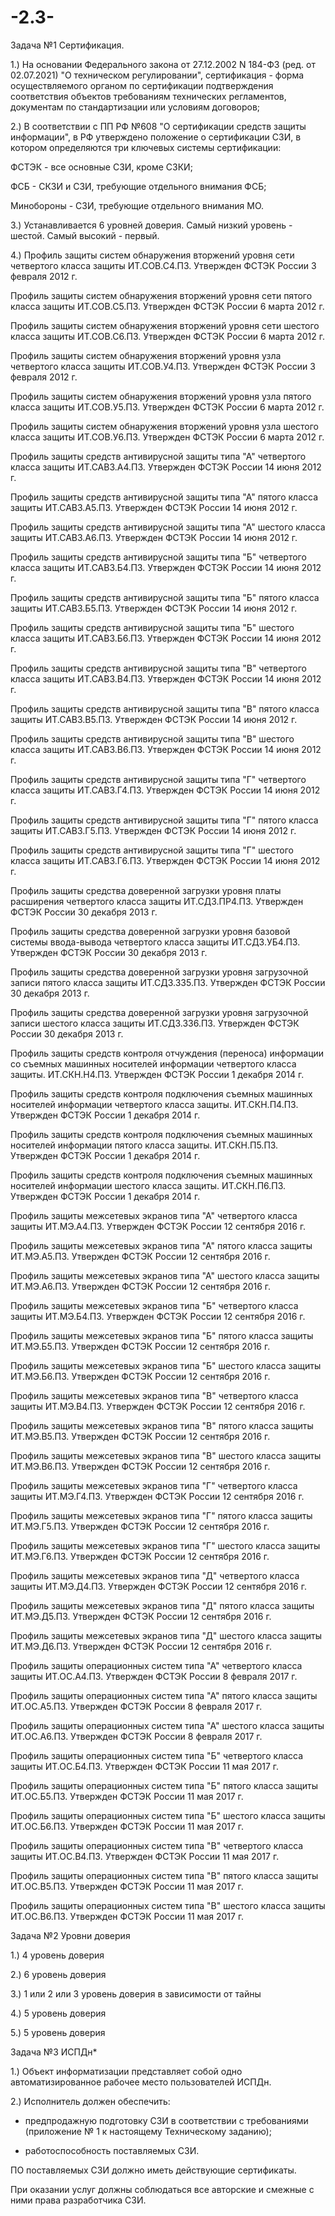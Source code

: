 # -2.3-

Задача №1 Сертификация.

1.) На основании Федерального закона от 27.12.2002 N 184-ФЗ (ред. от 02.07.2021) "О техническом регулировании", сертификация - форма осуществляемого органом по сертификации подтверждения соответствия объектов требованиям технических регламентов, документам по стандартизации или условиям договоров;

2.) В соответствии с ПП РФ №608 "О сертификации средств защиты информации", в РФ утверждено положение о сертификации СЗИ, в котором определяются три ключевых системы сертификации:

ФСТЭК - все основные СЗИ, кроме СЗКИ;

ФСБ - СКЗИ и СЗИ, требующие отдельного внимания ФСБ;

Минобороны - СЗИ, требующие отдельного внимания МО.

3.) Устанавливается 6 уровней доверия. Самый низкий уровень - шестой. Самый высокий - первый.

4.) Профиль защиты систем обнаружения вторжений уровня сети четвертого класса защиты ИТ.СОВ.С4.ПЗ. Утвержден ФСТЭК России 3 февраля 2012 г.

Профиль защиты систем обнаружения вторжений уровня сети пятого класса защиты ИТ.СОВ.С5.ПЗ. Утвержден ФСТЭК России 6 марта 2012 г.

Профиль защиты систем обнаружения вторжений уровня сети шестого класса защиты ИТ.СОВ.С6.ПЗ. Утвержден ФСТЭК России 6 марта 2012 г.

Профиль защиты систем обнаружения вторжений уровня узла четвертого класса защиты ИТ.СОВ.У4.ПЗ. Утвержден ФСТЭК России 3 февраля 2012 г.

Профиль защиты систем обнаружения вторжений уровня узла пятого класса защиты ИТ.СОВ.У5.ПЗ. Утвержден ФСТЭК России 6 марта 2012 г.

Профиль защиты систем обнаружения вторжений уровня узла шестого класса защиты ИТ.СОВ.У6.ПЗ. Утвержден ФСТЭК России 6 марта 2012 г.

Профиль защиты средств антивирусной защиты типа "А" четвертого класса защиты ИТ.САВЗ.А4.ПЗ. Утвержден ФСТЭК России 14 июня 2012 г.

Профиль защиты средств антивирусной защиты типа "А" пятого класса защиты ИТ.САВЗ.А5.ПЗ. Утвержден ФСТЭК России 14 июня 2012 г.

Профиль защиты средств антивирусной защиты типа "А" шестого класса защиты ИТ.САВЗ.А6.ПЗ. Утвержден ФСТЭК России 14 июня 2012 г.

Профиль защиты средств антивирусной защиты типа "Б" четвертого класса защиты ИТ.САВЗ.Б4.ПЗ. Утвержден ФСТЭК России 14 июня 2012 г.

Профиль защиты средств антивирусной защиты типа "Б" пятого класса защиты ИТ.САВЗ.Б5.ПЗ. Утвержден ФСТЭК России 14 июня 2012 г.

Профиль защиты средств антивирусной защиты типа "Б" шестого класса защиты ИТ.САВЗ.Б6.ПЗ. Утвержден ФСТЭК России 14 июня 2012 г.

Профиль защиты средств антивирусной защиты типа "В" четвертого класса защиты ИТ.САВЗ.В4.ПЗ. Утвержден ФСТЭК России 14 июня 2012 г.

Профиль защиты средств антивирусной защиты типа "В" пятого класса защиты ИТ.САВЗ.В5.ПЗ. Утвержден ФСТЭК России 14 июня 2012 г.

Профиль защиты средств антивирусной защиты типа "В" шестого класса защиты ИТ.САВЗ.В6.ПЗ. Утвержден ФСТЭК России 14 июня 2012 г.

Профиль защиты средств антивирусной защиты типа "Г" четвертого класса защиты ИТ.САВЗ.Г4.ПЗ. Утвержден ФСТЭК России 14 июня 2012 г.

Профиль защиты средств антивирусной защиты типа "Г" пятого класса защиты ИТ.САВЗ.Г5.ПЗ. Утвержден ФСТЭК России 14 июня 2012 г.

Профиль защиты средств антивирусной защиты типа "Г" шестого класса защиты ИТ.САВЗ.Г6.ПЗ. Утвержден ФСТЭК России 14 июня 2012 г.

Профиль защиты средства доверенной загрузки уровня платы расширения четвертого класса защиты ИТ.СДЗ.ПР4.ПЗ. Утвержден ФСТЭК России 30 декабря 2013 г.

Профиль защиты средства доверенной загрузки уровня базовой системы ввода-вывода четвертого класса защиты ИТ.СДЗ.УБ4.ПЗ. Утвержден ФСТЭК России 30 декабря 2013 г.

Профиль защиты средства доверенной загрузки уровня загрузочной записи пятого класса защиты ИТ.СДЗ.ЗЗ5.ПЗ. Утвержден ФСТЭК России 30 декабря 2013 г.

Профиль защиты средства доверенной загрузки уровня загрузочной записи шестого класса защиты ИТ.СДЗ.ЗЗ6.ПЗ. Утвержден ФСТЭК России 30 декабря 2013 г.

Профиль защиты средств контроля отчуждения (переноса) информации со съемных машинных носителей информации четвертого класса защиты. ИТ.СКН.Н4.ПЗ. Утвержден ФСТЭК России 1 декабря 2014 г.

Профиль защиты средств контроля подключения съемных машинных носителей информации четвертого класса защиты. ИТ.СКН.П4.ПЗ. Утвержден ФСТЭК России 1 декабря 2014 г.

Профиль защиты средств контроля подключения съемных машинных носителей информации пятого класса защиты. ИТ.СКН.П5.ПЗ. Утвержден ФСТЭК России 1 декабря 2014 г.

Профиль защиты средств контроля подключения съемных машинных носителей информации шестого класса защиты. ИТ.СКН.П6.ПЗ. Утвержден ФСТЭК России 1 декабря 2014 г.

Профиль защиты межсетевых экранов типа "А" четвертого класса защиты ИТ.МЭ.А4.ПЗ. Утвержден ФСТЭК России 12 сентября 2016 г.

Профиль защиты межсетевых экранов типа "А" пятого класса защиты ИТ.МЭ.А5.ПЗ. Утвержден ФСТЭК России 12 сентября 2016 г.

Профиль защиты межсетевых экранов типа "А" шестого класса защиты ИТ.МЭ.А6.ПЗ. Утвержден ФСТЭК России 12 сентября 2016 г.

Профиль защиты межсетевых экранов типа "Б" четвертого класса защиты ИТ.МЭ.Б4.ПЗ. Утвержден ФСТЭК России 12 сентября 2016 г.

Профиль защиты межсетевых экранов типа "Б" пятого класса защиты ИТ.МЭ.Б5.ПЗ. Утвержден ФСТЭК России 12 сентября 2016 г.

Профиль защиты межсетевых экранов типа "Б" шестого класса защиты ИТ.МЭ.Б6.ПЗ. Утвержден ФСТЭК России 12 сентября 2016 г.

Профиль защиты межсетевых экранов типа "В" четвертого класса защиты ИТ.МЭ.В4.ПЗ. Утвержден ФСТЭК России 12 сентября 2016 г.

Профиль защиты межсетевых экранов типа "В" пятого класса защиты ИТ.МЭ.В5.ПЗ. Утвержден ФСТЭК России 12 сентября 2016 г.

Профиль защиты межсетевых экранов типа "В" шестого класса защиты ИТ.МЭ.В6.ПЗ. Утвержден ФСТЭК России 12 сентября 2016 г.

Профиль защиты межсетевых экранов типа "Г" четвертого класса защиты ИТ.МЭ.Г4.ПЗ. Утвержден ФСТЭК России 12 сентября 2016 г.

Профиль защиты межсетевых экранов типа "Г" пятого класса защиты ИТ.МЭ.Г5.ПЗ. Утвержден ФСТЭК России 12 сентября 2016 г.

Профиль защиты межсетевых экранов типа "Г" шестого класса защиты ИТ.МЭ.Г6.ПЗ. Утвержден ФСТЭК России 12 сентября 2016 г.

Профиль защиты межсетевых экранов типа "Д" четвертого класса защиты ИТ.МЭ.Д4.ПЗ. Утвержден ФСТЭК России 12 сентября 2016 г.

Профиль защиты межсетевых экранов типа "Д" пятого класса защиты ИТ.МЭ.Д5.ПЗ. Утвержден ФСТЭК России 12 сентября 2016 г.

Профиль защиты межсетевых экранов типа "Д" шестого класса защиты ИТ.МЭ.Д6.ПЗ. Утвержден ФСТЭК России 12 сентября 2016 г.

Профиль защиты операционных систем типа "А" четвертого класса защиты ИТ.ОС.А4.ПЗ.  Утвержден ФСТЭК России 8 февраля 2017 г.

Профиль защиты операционных систем типа "А" пятого класса защиты ИТ.ОС.А5.ПЗ.  Утвержден ФСТЭК России 8 февраля 2017 г.

Профиль защиты операционных систем типа "А" шестого класса защиты ИТ.ОС.А6.ПЗ.  Утвержден ФСТЭК России 8 февраля 2017 г.

Профиль защиты операционных систем типа "Б" четвертого класса защиты ИТ.ОС.Б4.ПЗ.  Утвержден ФСТЭК России 11 мая 2017 г.

Профиль защиты операционных систем типа "Б" пятого класса защиты ИТ.ОС.Б5.ПЗ.  Утвержден ФСТЭК России 11 мая 2017 г.

Профиль защиты операционных систем типа "Б" шестого класса защиты ИТ.ОС.Б6.ПЗ.  Утвержден ФСТЭК России 11 мая 2017 г.

Профиль защиты операционных систем типа "В" четвертого класса защиты ИТ.ОС.В4.ПЗ.  Утвержден ФСТЭК России 11 мая 2017 г.

Профиль защиты операционных систем типа "В" пятого класса защиты ИТ.ОС.В5.ПЗ.  Утвержден ФСТЭК России 11 мая 2017 г.

Профиль защиты операционных систем типа "В" шестого класса защиты ИТ.ОС.В6.ПЗ.  Утвержден ФСТЭК России 11 мая 2017 г.

Задача №2 Уровни доверия

1.) 4 уровень доверия

2.) 6 уровень доверия

3.) 1 или 2 или 3 уровень доверия в зависимости от тайны

4.) 5 уровень доверия

5.) 5 уровень доверия

Задача №3 ИСПДн*

1.) Объект информатизации представляет собой одно автоматизированное рабочее место пользователей ИСПДн.

2.) Исполнитель должен обеспечить:

- предпродажную подготовку СЗИ в соответствии с требованиями (приложение № 1 к настоящему Техническому заданию);
 
- работоспособность поставляемых СЗИ.

 ПО поставляемых СЗИ должно иметь действующие сертификаты.
 
 При оказании услуг должны соблюдаться все авторские и смежные с ними права разработчика СЗИ.
